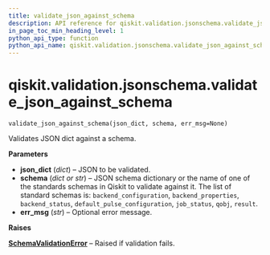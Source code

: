 ```yaml
---
title: validate_json_against_schema
description: API reference for qiskit.validation.jsonschema.validate_json_against_schema
in_page_toc_min_heading_level: 1
python_api_type: function
python_api_name: qiskit.validation.jsonschema.validate_json_against_schema
---
```


<span id="qiskit-validation-jsonschema-validate-json-against-schema" />

# qiskit.validation.jsonschema.validate\_json\_against\_schema

<span id="qiskit.validation.jsonschema.validate_json_against_schema" />

`validate_json_against_schema(json_dict, schema, err_msg=None)`

Validates JSON dict against a schema.

**Parameters**

*   **json\_dict** (*dict*) – JSON to be validated.
*   **schema** (*dict or str*) – JSON schema dictionary or the name of one of the standards schemas in Qiskit to validate against it. The list of standard schemas is: `backend_configuration`, `backend_properties`, `backend_status`, `default_pulse_configuration`, `job_status`, `qobj`, `result`.
*   **err\_msg** (*str*) – Optional error message.

**Raises**

[**SchemaValidationError**](qiskit.validation.jsonschema.SchemaValidationError "qiskit.validation.jsonschema.SchemaValidationError") – Raised if validation fails.

